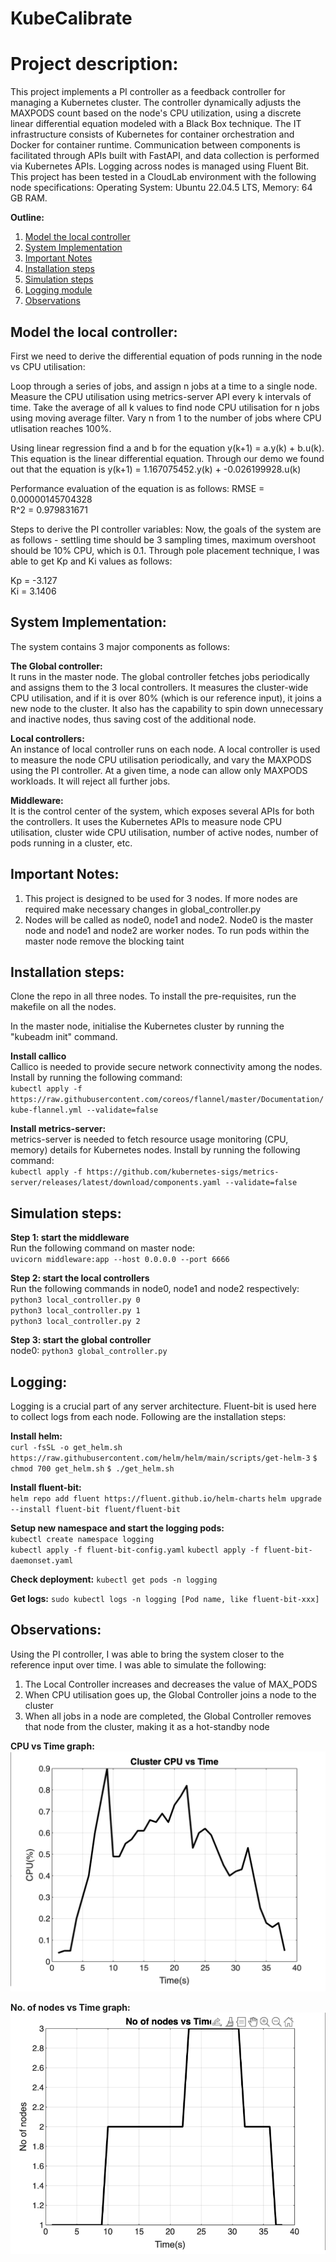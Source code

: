# KubeCalibrate
# Project description:
This project implements a PI controller as a feedback controller for managing a Kubernetes cluster. The controller dynamically adjusts the MAXPODS count based on the node's CPU utilization, using a discrete linear differential equation modeled with a Black Box technique. The IT infrastructure consists of Kubernetes for container orchestration and Docker for container runtime. Communication between components is facilitated through APIs built with FastAPI, and data collection is performed via Kubernetes APIs. Logging across nodes is managed using Fluent Bit. This project has been tested in a CloudLab environment with the following node specifications: Operating System: Ubuntu 22.04.5 LTS, Memory: 64 GB RAM.

**Outline:**
1. [Model the local controller](#model-the-local-controller)
2. [System Implementation](#system-implementation)
3. [Important Notes](#important-notes)
4. [Installation steps](#installation-steps)
5. [Simulation steps](#simulation-steps)
6. [Logging module](#logging)
7. [Observations](#observations)

## Model the local controller:
First we need to derive the differential equation of pods running in the node vs CPU utilisation:

Loop through a series of jobs, and assign n jobs at a time to a single node. Measure the CPU utilisation using metrics-server API every k intervals of time. Take the average of all k values to find node CPU utilisation for n jobs using moving average filter. Vary n from 1 to the number of jobs where CPU utlisation reaches 100%.

Using linear regression find a and b for the equation y(k+1) = a.y(k) + b.u(k). This equation is the linear differential equation. Through our demo we found out that the equation is y(k+1) = 1.167075452.y(k) + -0.026199928.u(k)

Performance evaluation of the equation is as follows:
RMSE = 0.00000145704328  
R^2 = 0.979831671

Steps to derive the PI controller variables: Now, the goals of the system are as follows - settling time should be 3 sampling times, maximum overshoot should be 10% CPU, which is 0.1. Through pole placement technique, I was able to get Kp and Ki values as follows:

Kp = -3.127  
Ki = 3.1406  

## System Implementation:
The system contains 3 major components as follows:

**The Global controller:**  
It runs in the master node. The global controller fetches jobs periodically and assigns them to the 3 local controllers. It measures the cluster-wide CPU utilisation, and if it is over 80% (which is our reference input), it joins a new node to the cluster. It also has the capability to spin down unnecessary and inactive nodes, thus saving cost of the additional node.

**Local controllers:**  
An instance of local controller runs on each node. A local controller is used to measure the node CPU utilisation periodically, and vary the MAXPODS using the PI controller. At a given time, a node can allow only MAXPODS workloads. It will reject all further jobs.

**Middleware:**  
It is the control center of the system, which exposes several APIs for both the controllers. It uses the Kubernetes APIs to measure node CPU utilisation, cluster wide CPU utilisation, number of active nodes, number of pods running in a cluster, etc.

## Important Notes:
1. This project is designed to be used for 3 nodes. If more nodes are required make necessary changes in global_controller.py  
2. Nodes will be called as node0, node1 and node2. Node0 is the master node and node1 and node2 are worker nodes. To run pods within the master node remove the blocking taint  

## Installation steps:
Clone the repo in all three nodes. To install the pre-requisites, run the makefile on all the nodes.

In the master node, initialise the Kubernetes cluster by running the "kubeadm init" command.

**Install callico**  
Callico is needed to provide secure network connectivity among the nodes. Install by running the following command:  
`kubectl apply -f https://raw.githubusercontent.com/coreos/flannel/master/Documentation/kube-flannel.yml --validate=false`

**Install metrics-server:**  
metrics-server is needed to fetch resource usage monitoring (CPU, memory) details for Kubernetes nodes. Install by running the following command:  
`kubectl apply -f https://github.com/kubernetes-sigs/metrics-server/releases/latest/download/components.yaml --validate=false`

## Simulation steps:
**Step 1: start the middleware**  
Run the following command on master node:  
`uvicorn middleware:app --host 0.0.0.0 --port 6666`

**Step 2: start the local controllers**  
Run the following commands in node0, node1 and node2 respectively:  
`python3 local_controller.py 0`  
`python3 local_controller.py 1`  
`python3 local_controller.py 2`

**Step 3: start the global controller**  
node0: `python3 global_controller.py`

## Logging:
Logging is a crucial part of any server architecture. Fluent-bit is used here to collect logs from each node. Following are the installation steps:  

**Install helm:**  
`curl -fsSL -o get_helm.sh https://raw.githubusercontent.com/helm/helm/main/scripts/get-helm-3`
`$ chmod 700 get_helm.sh`
`$ ./get_helm.sh`

**Install fluent-bit:**  
`helm repo add fluent https://fluent.github.io/helm-charts`
`helm upgrade --install fluent-bit fluent/fluent-bit`

**Setup new namespace and start the logging pods:**  
`kubectl create namespace logging`  
`kubectl apply -f fluent-bit-config.yaml`
`kubectl apply -f fluent-bit-daemonset.yaml`

**Check deployment:**
`kubectl get pods -n logging`

**Get logs:**
`sudo kubectl logs -n logging [Pod name, like fluent-bit-xxx]`

## Observations:
Using the PI controller, I was able to bring the system closer to the reference input over time. I was able to simulate the following:
1. The Local Controller increases and decreases the value of MAX_PODS
2. When CPU utilisation goes up, the Global Controller joins a node to the cluster
3. When all jobs in a node are completed, the Global Controller removes that node from the cluster, making it as a hot-standby node

**CPU vs Time graph:**  
![CPU vs Time graph](https://github.com/harshgupta6789/Feedback-based-controller-using-Kubernetes/blob/master/CPU%20vs%20Time%20graph.png)

**No. of nodes vs Time graph:**  
![No of nodes vs Time graph](https://github.com/harshgupta6789/Feedback-based-controller-using-Kubernetes/blob/master/No%20of%20nodes%20vs%20Time%20graph.png)
